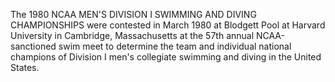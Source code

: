 The 1980 NCAA MEN'S DIVISION I SWIMMING AND DIVING CHAMPIONSHIPS were contested in March 1980 at Blodgett Pool at Harvard University in Cambridge, Massachusetts at the 57th annual NCAA-sanctioned swim meet to determine the team and individual national champions of Division I men's collegiate swimming and diving in the United States.
